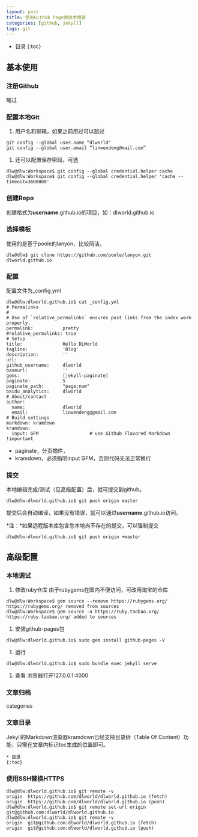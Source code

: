 ```yaml
---
layout: post
title: 使用Github Page做技术博客
categories: [github, jekyll]
tags: git
---
```


* 目录
{:toc}

## 基本使用

### 注册Github

略过

### 配置本地Git

1. 用户名和邮箱，如果之前用过可以跳过

```
git config --global user.name “dlworld"  
git config --global user.email “linwendeng@mail.com”  
```

1. 还可以配置保存密码，可选

```
dlw@dlw:Workspace$ git config --global credential.helper cache
dlw@dlw:Workspace$ git config --global credential.helper 'cache --timeout=3600000'
```


### 创建Repo
创建格式为**username**.github.io的项目，如：dlworld.github.io

### 选择模板
使用的是基于poole的lanyon，比较简洁。

```
dlw@dlw$ git clone https://github.com/poole/lanyon.git dlworld.github.io
```

### 配置
配置文件为_config.yml

```
dlw@dlw:dlworld.github.io$ cat _config.yml 
# Permalinks
#
# Use of `relative_permalinks` ensures post links from the index work properly.
permalink:           pretty
#relative_permalinks: true
# Setup
title:               Hello DLWorld
tagline:             'Blog'
description:         ''        
url:                 
github_username:     dlworld    
baseurl:             ''
gems:                [jekyll-paginate]    
paginate:            5
paginate_path:       "page:num" 
baidu_analytics:     dlworld    
# About/contact
author:
  name:              dlworld
  email:             linwendeng@gmail.com
# Build settings
markdown: kramdown
kramdown:
  input: GFM                   # use Github Flavored Markdown !important
```
- paginate，分页插件，
- kramdown，必须指明input GFM，否则代码无法正常换行

### 提交

本地编辑完成/测试（见高级配置）后，就可提交到github。

```
dlw@dlw:dlworld.github.io$ git push origin master
```
提交后会自动编译，如果没有错误，就可以通过**username**.github.io访问。

*注：*如果远程版本库包含您本地尚不存在的提交，可以强制提交

```
dlw@dlw:dlworld.github.io$ git push origin +master
```

## 高级配置

### 本地调试

1. 修改ruby仓库
由于rubygems在国内不便访问，可改用淘宝的仓库

```
dlw@dlw:Workspace$ gem source --remove https://rubygems.org/
https://rubygems.org/ removed from sources
dlw@dlw:Workspace$ gem source -a https://ruby.taobao.org/
https://ruby.taobao.org/ added to sources
```

1. 安装github-pages包

```
dlw@dlw:dlworld.github.io$ sudo gem install github-pages -V
```

1. 运行

```
dlw@dlw:dlworld.github.io$ sudo bundle exec jekyll serve
```

1. 查看
浏览器打开127.0.0.1:4000

### 文章归档
categories

### 文章目录
Jekyll的Markdown渲染器kramdown已经支持目录树（Table Of Content）功能，只需在文章内标识toc生成的位置即可。

```
* 目录
{:toc}
```

### 使用SSH替换HTTPS

```
dlw@dlw:dlworld.github.io$ git remote -v
origin	https://github.com/dlworld/dlworld.github.io (fetch)
origin	https://github.com/dlworld/dlworld.github.io (push)
dlw@dlw:dlworld.github.io$ git remote set-url origin git@github.com:dlworld/dlworld.github.io
dlw@dlw:dlworld.github.io$ git remote -v
origin	git@github.com:dlworld/dlworld.github.io (fetch)
origin	git@github.com:dlworld/dlworld.github.io (push)
```

